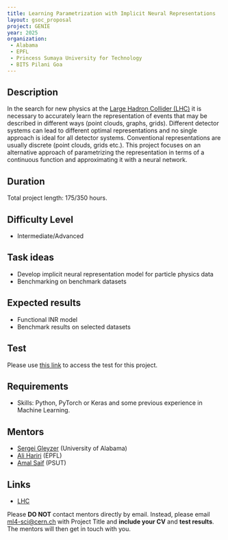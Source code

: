 ```yaml
---
title: Learning Parametrization with Implicit Neural Representations
layout: gsoc_proposal
project: GENIE
year: 2025
organization:
 - Alabama
 - EPFL
 - Princess Sumaya University for Technology
 - BITS Pilani Goa
---
```


## Description
In the search for new physics at the [Large Hadron Collider (LHC)](https://home.cern/science/accelerators/large-hadron-collider) it is necessary to accurately learn the representation of events that may be described in different ways (point clouds, graphs, grids). Different detector systems can lead to different optimal representations and no single approach is ideal for all detector systems. Conventional representations are usually discrete (point clouds, grids etc.). This project focuses on an alternative approach of parametrizing the representation in terms of a continuous function and approximating it with a neural network. 


## Duration

Total project length: 175/350 hours.

## Difficulty Level
  * Intermediate/Advanced

## Task ideas
  * Develop implicit neural representation model for particle physics data
  * Benchmarking on benchmark datasets 
 
## Expected results
  * Functional INR model
  * Benchmark results  on selected datasets

## Test 
Please use [this link](https://docs.google.com/document/d/1lRJocBJ0MgrTTth07xAinz_2tZRgPJF6weVkR8TGPxI/edit?usp=sharing) to access the test for this project.
   
## Requirements 
  * Skills: Python, PyTorch or Keras and some previous experience in Machine Learning. 


## Mentors
  * [Sergei Gleyzer](mailto:ml4-sci@cern.ch) (University of Alabama)
  * [Ali Hariri](mailto:ml4-sci@cern.ch) (EPFL)
  * [Amal Saif](mailto:ml4-sci@cern.ch) (PSUT)

## Links
  * [LHC](https://home.cern/science/accelerators/large-hadron-collider)

Please **DO NOT** contact mentors directly by email. Instead, please email [ml4-sci@cern.ch](mailto:ml4-sci@cern.ch) with Project Title and **include your CV** and **test results**. The mentors will then get in touch with you.

